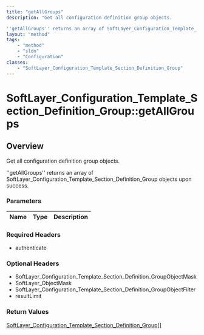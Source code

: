```yaml
---
title: "getAllGroups"
description: "Get all configuration definition group objects. 

''getAllGroups'' returns an array of SoftLayer_Configuration_Template_... "
layout: "method"
tags:
    - "method"
    - "sldn"
    - "Configuration"
classes:
    - "SoftLayer_Configuration_Template_Section_Definition_Group"
---
```

# SoftLayer_Configuration_Template_Section_Definition_Group::getAllGroups
## Overview 
Get all configuration definition group objects. 

''getAllGroups'' returns an array of SoftLayer_Configuration_Template_Section_Definition_Group objects upon success. 

### Parameters 
|Name | Type | Description |
| --- | --- | --- |


### Required Headers
* authenticate

### Optional Headers
* SoftLayer_Configuration_Template_Section_Definition_GroupObjectMask
* SoftLayer_ObjectMask
* SoftLayer_Configuration_Template_Section_Definition_GroupObjectFilter
* resultLimit

### Return Values
<a href='/reference/datatypes/SoftLayer_Configuration_Template_Section_Definition_Group'>SoftLayer_Configuration_Template_Section_Definition_Group[] </a>

